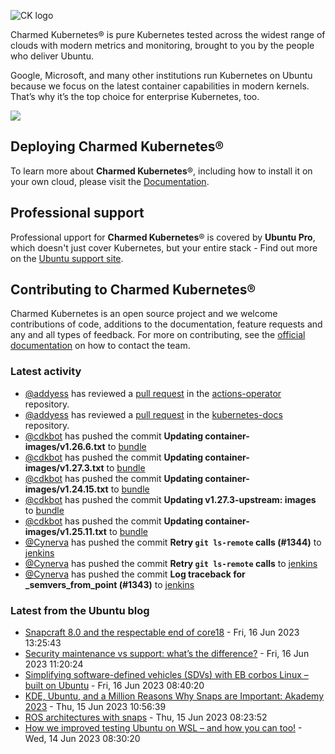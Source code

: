 ![CK logo](https://assets.ubuntu.com/v1/451d4cf4-Charmed+Kubernetes_RGB_onWhite_2022.svg)

Charmed Kubernetes® is pure Kubernetes tested across the widest range of clouds with modern metrics and monitoring, brought to you by the people who deliver Ubuntu.

Google, Microsoft, and many other institutions run Kubernetes on Ubuntu because we focus on the latest container capabilities in modern kernels. That’s why it’s the top choice for enterprise Kubernetes, too.

![](https://assets.ubuntu.com/v1/843c77b6-juju-at-a-glace.svg)

## Deploying Charmed Kubernetes®

To learn more about **Charmed Kubernetes**®, including how to install it on your own cloud, please visit the [Documentation][docs].

## Professional support

Professional upport for **Charmed Kubernetes**® is covered by **Ubuntu Pro**, which doesn't just cover Kubernetes, but your entire stack - Find out more on the [Ubuntu support site](https://ubuntu.com/support).

## Contributing to Charmed Kubernetes®

Charmed Kubernetes is an open source project and we welcome contributions of code, additions to the documentation, feature requests and any and all types of feedback. For more on contributing, see the [official documentation][get-in-touch] on how to contact the team.

<!-- LINKS -->
[docs]: https://ubuntu.com/kubernetes/docs
[get-in-touch]: https://ubuntu.com/kubernetes/docs/get-in-touch

### Latest activity

<!-- activity starts -->
 - [@addyess](https://github.com/addyess) has reviewed a [pull request](https://github.com/charmed-kubernetes/actions-operator/pull/57) in the [actions-operator](https://github.com/charmed-kubernetes/actions-operator) repository.
 - [@addyess](https://github.com/addyess) has reviewed a [pull request](https://github.com/charmed-kubernetes/kubernetes-docs/pull/779) in the [kubernetes-docs](https://github.com/charmed-kubernetes/kubernetes-docs) repository.
 - [@cdkbot](https://github.com/cdkbot) has pushed the commit **Updating container-images/v1.26.6.txt** to [bundle](https://github.com/charmed-kubernetes/bundle)
 - [@cdkbot](https://github.com/cdkbot) has pushed the commit **Updating container-images/v1.27.3.txt** to [bundle](https://github.com/charmed-kubernetes/bundle)
 - [@cdkbot](https://github.com/cdkbot) has pushed the commit **Updating container-images/v1.24.15.txt** to [bundle](https://github.com/charmed-kubernetes/bundle)
 - [@cdkbot](https://github.com/cdkbot) has pushed the commit **Updating v1.27.3-upstream: images** to [bundle](https://github.com/charmed-kubernetes/bundle)
 - [@cdkbot](https://github.com/cdkbot) has pushed the commit **Updating container-images/v1.25.11.txt** to [bundle](https://github.com/charmed-kubernetes/bundle)
 - [@Cynerva](https://github.com/Cynerva) has pushed the commit **Retry `git ls-remote` calls (#1344)** to [jenkins](https://github.com/charmed-kubernetes/jenkins)
 - [@Cynerva](https://github.com/Cynerva) has pushed the commit **Retry `git ls-remote` calls** to [jenkins](https://github.com/charmed-kubernetes/jenkins)
 - [@Cynerva](https://github.com/Cynerva) has pushed the commit **Log traceback for _semvers_from_point (#1343)** to [jenkins](https://github.com/charmed-kubernetes/jenkins)
<!-- activity ends -->

<!-- roadmap starts -->

<!-- roadmap ends -->

### Latest from the Ubuntu blog

<!-- blog starts -->
* [Snapcraft 8.0 and the respectable end of core18](https://ubuntu.com//blog/snapcraft-8-0-and-the-respectable-end-of-core18) - Fri, 16 Jun 2023 13:25:43 
* [Security maintenance vs support: what’s the difference?](https://ubuntu.com//blog/security-maintenance-vs-support-whats-the-difference) - Fri, 16 Jun 2023 11:20:24 
* [Simplifying software-defined vehicles (SDVs) with EB corbos Linux – built on Ubuntu](https://ubuntu.com//blog/simplifying-software-defined-vehicles-sdvs-with-eb-corbos-linux-built-on-ubuntu) - Fri, 16 Jun 2023 08:40:20 
* [KDE, Ubuntu, and a Million Reasons Why Snaps are Important: Akademy 2023](https://ubuntu.com//blog/kde-ubuntu-and-a-million-reasons-why-snaps-are-important-akademy-2023) - Thu, 15 Jun 2023 10:56:39 
* [ROS architectures with snaps](https://ubuntu.com//blog/ros-architectures-with-snaps) - Thu, 15 Jun 2023 08:23:52 
* [How we improved testing Ubuntu on WSL &#8211; and how you can too!](https://ubuntu.com//blog/improved-testing-ubuntu-wsl) - Wed, 14 Jun 2023 08:30:20 
<!-- blog ends -->
